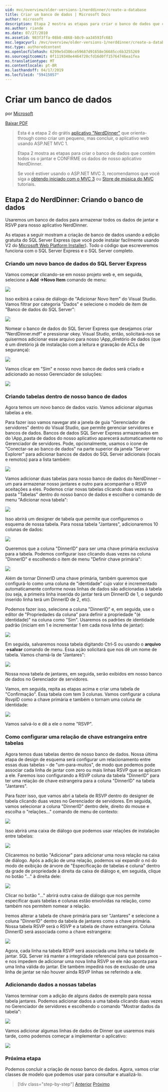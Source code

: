 ```yaml
---
uid: mvc/overview/older-versions-1/nerddinner/create-a-database
title: Criar um banco de dados | Microsoft Docs
author: microsoft
description: Etapa 2 mostra as etapas para criar o banco de dados que contém todos os o jantar e CONFIRME os dados de nosso aplicativo NerdDinner.
ms.author: riande
ms.date: 07/27/2010
ms.assetid: 983f3ffa-08b8-4868-b8c9-aa34593fc683
msc.legacyurl: /mvc/overview/older-versions-1/nerddinner/create-a-database
msc.type: authoredcontent
ms.openlocfilehash: 6299e5d306ce59687d91658e36685cc6b3255269
ms.sourcegitcommit: 0f1119340e4464720cfd16d0ff15764746ea1fea
ms.translationtype: MT
ms.contentlocale: pt-BR
ms.lasthandoff: 04/17/2019
ms.locfileid: "59415057"
---
```

# <a name="create-a-database"></a>Criar um banco de dados

por [Microsoft](https://github.com/microsoft)

[Baixar PDF](http://aspnetmvcbook.s3.amazonaws.com/aspnetmvc-nerdinner_v1.pdf)

> Esta é a etapa 2 do grátis [aplicativo "NerdDinner"](introducing-the-nerddinner-tutorial.md) que orienta-through como criar um pequeno, mas concluir, o aplicativo web usando ASP.NET MVC 1.
> 
> Etapa 2 mostra as etapas para criar o banco de dados que contém todos os o jantar e CONFIRME os dados de nosso aplicativo NerdDinner.
> 
> Se você estiver usando o ASP.NET MVC 3, recomendamos que você siga a [obtendo iniciado com o MVC 3](../../older-versions/getting-started-with-aspnet-mvc3/cs/intro-to-aspnet-mvc-3.md) ou [Store de música do MVC](../../older-versions/mvc-music-store/mvc-music-store-part-1.md) tutoriais.


## <a name="nerddinner-step-2-creating-the-database"></a>Etapa 2 do NerdDinner: Criando o banco de dados

Usaremos um banco de dados para armazenar todos os dados de jantar e RSVP para nosso aplicativo NerdDinner.

As etapas a seguir mostram a criação de banco de dados usando a edição gratuita do SQL Server Express (que você pode instalar facilmente usando V2 do [Microsoft Web Platform Installer](https://www.microsoft.com/web/downloads/platform.aspx)). Todo o código que escreveremos funciona com o SQL Server Express e o SQL Server completo.

### <a name="creating-a-new-sql-server-express-database"></a>Criando um novo banco de dados do SQL Server Express

Vamos começar clicando-se em nosso projeto web e, em seguida, selecione a **Add -&gt;Novo Item** comando de menu:

![](create-a-database/_static/image1.png)

Isso exibirá a caixa de diálogo de "Adicionar Novo Item" do Visual Studio. Vamos filtrar por categoria "Dados" e selecione o modelo de item de "Banco de dados do SQL Server":

![](create-a-database/_static/image2.png)

Nomear o banco de dados do SQL Server Express que desejamos criar "NerdDinner.mdf" e pressionar okey. Visual Studio, então, solicitará-nos se quisermos adicionar esse arquivo para nosso \App\_diretório de dados (que é um diretório já de instalação com a leitura e gravação de ACLs de segurança):

![](create-a-database/_static/image3.png)

Vamos clicar em "Sim" e nosso novo banco de dados será criado e adicionado ao nosso Gerenciador de soluções:

![](create-a-database/_static/image4.png)

### <a name="creating-tables-within-our-database"></a>Criando tabelas dentro de nosso banco de dados

Agora temos um novo banco de dados vazio. Vamos adicionar algumas tabelas a ele.

Para fazer isso vamos navegar até a janela de guia "Gerenciador de servidores" dentro do Visual Studio, que permite gerenciar servidores e bancos de dados. Bancos de dados SQL Server Express armazenados em do \App\_pasta de dados do nosso aplicativo aparecerá automaticamente no Gerenciador de servidores. Pode, opcionalmente, usamos o ícone de "Conectar-se ao banco de dados" na parte superior da janela "Server Explorer" para adicionar bancos de dados do SQL Server adicionais (locais e remotos) para a lista também:

![](create-a-database/_static/image5.png)

Vamos adicionar duas tabelas para nosso banco de dados do NerdDinner – um para armazenar nosso jantares e outro para acompanhar o RSVP aceitações a eles. Podemos criar novas tabelas clicando duas vezes na pasta "Tabelas" dentro do nosso banco de dados e escolher o comando de menu "Adicionar nova tabela":

![](create-a-database/_static/image6.png)

Isso abrirá um designer de tabela que permite que configuremos o esquema de nossa tabela. Para nossa tabela "Jantares", adicionaremos 10 colunas de dados:

![](create-a-database/_static/image7.png)

Queremos que a coluna "DinnerID" para ser uma chave primária exclusiva para a tabela. Podemos configurar isso clicando duas vezes na coluna "DinnerID" e escolhendo o item de menu "Definir chave primária":

![](create-a-database/_static/image8.png)

Além de tornar DinnerID uma chave primária, também queremos que configurá-lo como uma coluna de "identidade" cujo valor é incrementado automaticamente conforme novas linhas de dados são adicionadas à tabela (ou seja, a primeira linha inserida do jantar terá um DinnerID de 1, o segundo inserido linha terá um DinnerID de 2, etc).

Podemos fazer isso, selecione a coluna "DinnerID" e, em seguida, use o editor de "Propriedades da coluna" para definir a propriedade "(é identidade)" na coluna como "Sim". Usaremos os padrões de identidade padrão (iniciam em 1 e incrementar 1 em cada nova linha de jantar):

![](create-a-database/_static/image9.png)

Em seguida, salvaremos nossa tabela digitando Ctrl-S ou usando o **arquivo -&gt;salvar** comando de menu. Essa ação solicitará que nos dê um nome de tabela. Vamos chamá-la de "Jantares":

![](create-a-database/_static/image10.png)

Nossa nova tabela de jantares, em seguida, serão exibidos em nosso banco de dados no Gerenciador de servidores.

Vamos, em seguida, repita as etapas acima e criar uma tabela de "Confirmação". Essa tabela com tem 3 colunas. Vamos configurar a coluna RsvpID como a chave primária e também o tornam uma coluna de identidade:

![](create-a-database/_static/image11.png)

Vamos salvá-lo e dê a ele o nome "RSVP".

### <a name="setting-up-a-foreign-key-relationship-between-tables"></a>Como configurar uma relação de chave estrangeira entre tabelas

Agora temos duas tabelas dentro de nosso banco de dados. Nossa última etapa de design de esquema será configurar um relacionamento entre essas duas tabelas – de "um-para-muitos", de modo que podemos pode associar cada linha de jantar com zero ou mais linhas RSVP que se aplicam a ele. Faremos isso configurando a RSVP coluna da tabela "DinnerID" para ter uma relação de chave estrangeira para a coluna "DinnerID" na tabela "Jantares".

Para fazer isso, que vamos abri a tabela de RSVP dentro do designer de tabela clicando duas vezes no Gerenciador de servidores. Em seguida, vamos selecionar a coluna "DinnerID" dentro dele, direito do mouse e escolha o "relações..." comando de menu de contexto:

![](create-a-database/_static/image12.png)

Isso abrirá uma caixa de diálogo que podemos usar relações de instalação entre tabelas:

![](create-a-database/_static/image13.png)

Clicaremos no botão "Adicionar" para adicionar uma nova relação na caixa de diálogo. Após a adição de uma relação, podemos vai expandir o nó do modo de exibição de árvore de "Especificação de tabelas e coluna" dentro da grade de propriedade à direita da caixa de diálogo e, em seguida, clique no botão "..." à direita dele:

![](create-a-database/_static/image14.png)

Clicar no botão "..." abrirá outra caixa de diálogo que nos permite especificar quais tabelas e colunas estão envolvidas na relação, como também nos permitem nomear a relação.

Iremos alterar a tabela de chave primária para ser "Jantares" e selecione a coluna "DinnerID" dentro da tabela de jantares como a chave primária. Nossa tabela RSVP será o RSVP e a tabela de chave estrangeira. Coluna DinnerID será associada como a chave estrangeira:

![](create-a-database/_static/image15.png)

Agora, cada linha na tabela RSVP será associada uma linha na tabela de jantar. SQL Server irá manter a integridade referencial para que possamos – e nos impedem de adicionar uma nova linha RSVP se ele não aponta para uma linha válida do jantar. Ele também impedirá nos de exclusão de uma linha de jantar se não houver ainda RSVP linhas se referindo a ele.

### <a name="adding-data-to-our-tables"></a>Adicionando dados a nossas tabelas

Vamos terminar com a adição de alguns dados de exemplo para nossa tabela jantares. Podemos adicionar dados a uma tabela clicando duas vezes no Gerenciador de servidores e escolhendo o comando "Mostrar dados da tabela":

![](create-a-database/_static/image16.png)

Vamos adicionar algumas linhas de dados de Dinner que usaremos mais tarde, como podemos começar a implementar o aplicativo:

![](create-a-database/_static/image17.png)

### <a name="next-step"></a>Próxima etapa

Podemos concluir a criação de nosso banco de dados. Agora, vamos criar classes de modelo que podemos usar para consultar e atualizá-lo.

> [!div class="step-by-step"]
> [Anterior](create-a-new-aspnet-mvc-project.md)
> [Próximo](build-a-model-with-business-rule-validations.md)
